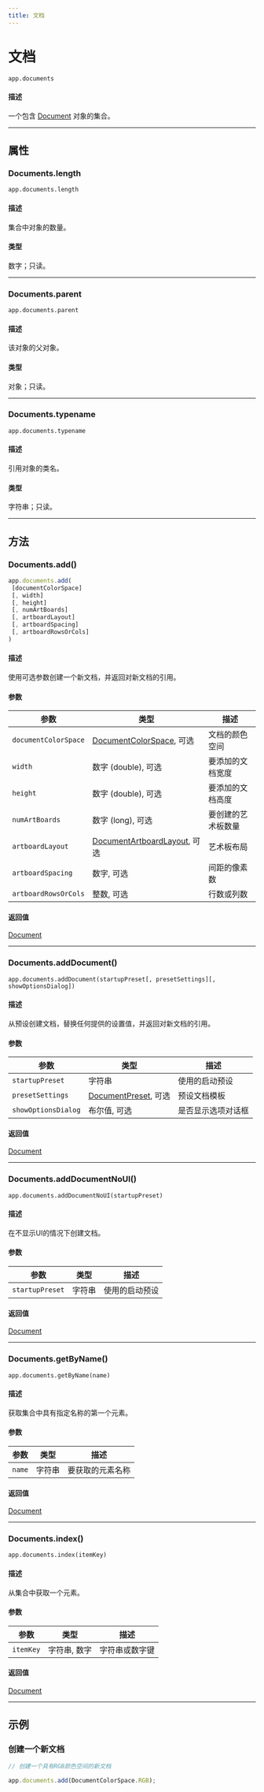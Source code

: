 ```yaml
---
title: 文档
---
```

# 文档

`app.documents`

#### 描述

一个包含 [Document](.././Document) 对象的集合。

---

## 属性

### Documents.length

`app.documents.length`

#### 描述

集合中对象的数量。

#### 类型

数字；只读。

---

### Documents.parent

`app.documents.parent`

#### 描述

该对象的父对象。

#### 类型

对象；只读。

---

### Documents.typename

`app.documents.typename`

#### 描述

引用对象的类名。

#### 类型

字符串；只读。

---

## 方法

### Documents.add()

```javascript
app.documents.add(
 [documentColorSpace]
 [, width]
 [, height]
 [, numArtBoards]
 [, artboardLayout]
 [, artboardSpacing]
 [, artboardRowsOrCols]
)
```

#### 描述

使用可选参数创建一个新文档，并返回对新文档的引用。

#### 参数

| 参数 | 类型 | 描述 |
| --- | --- | --- |
| `documentColorSpace` | [DocumentColorSpace](../scripting-constants#documentcolorspace), 可选 | 文档的颜色空间 |
| `width` | 数字 (double), 可选 | 要添加的文档宽度 |
| `height` | 数字 (double), 可选 | 要添加的文档高度 |
| `numArtBoards` | 数字 (long), 可选 | 要创建的艺术板数量 |
| `artboardLayout` | [DocumentArtboardLayout](../scripting-constants#documentartboardlayout), 可选 | 艺术板布局 |
| `artboardSpacing` | 数字, 可选 | 间距的像素数 |
| `artboardRowsOrCols` | 整数, 可选 | 行数或列数 |

#### 返回值

[Document](.././Document)

---

### Documents.addDocument()

`app.documents.addDocument(startupPreset[, presetSettings][, showOptionsDialog])`

#### 描述

从预设创建文档，替换任何提供的设置值，并返回对新文档的引用。

#### 参数

| 参数 | 类型 | 描述 |
| --- | --- | --- |
| `startupPreset` | 字符串 | 使用的启动预设 |
| `presetSettings` | [DocumentPreset](.././DocumentPreset), 可选 | 预设文档模板 |
| `showOptionsDialog` | 布尔值, 可选 | 是否显示选项对话框 |

#### 返回值

[Document](.././Document)

---

### Documents.addDocumentNoUI()

`app.documents.addDocumentNoUI(startupPreset)`

#### 描述

在不显示UI的情况下创建文档。

#### 参数

| 参数 | 类型 | 描述 |
| --- | --- | --- |
| `startupPreset` | 字符串 | 使用的启动预设 |

#### 返回值

[Document](.././Document)

---

### Documents.getByName()

`app.documents.getByName(name)`

#### 描述

获取集合中具有指定名称的第一个元素。

#### 参数

| 参数 | 类型 | 描述 |
| --- | --- | --- |
| `name` | 字符串 | 要获取的元素名称 |

#### 返回值

[Document](.././Document)

---

### Documents.index()

`app.documents.index(itemKey)`

#### 描述

从集合中获取一个元素。

#### 参数

| 参数 | 类型 | 描述 |
| --- | --- | --- |
| `itemKey` | 字符串, 数字 | 字符串或数字键 |

#### 返回值

[Document](.././Document)

---

## 示例

### 创建一个新文档

```javascript
// 创建一个具有RGB颜色空间的新文档

app.documents.add(DocumentColorSpace.RGB);
```
